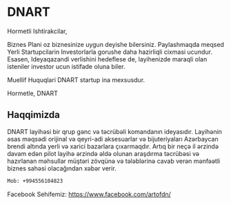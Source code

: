 # DNART

Hormetli Ishtirakcilar,

Biznes Plani oz biznesinize uygun deyishe bilersiniz. Paylashmaqda meqsed 
Yerli Startupcilarin Investorlarla gorushe daha hazirliqli cixmasi ucundur.
Esasen, Ideyaqazandi verlishini hedeflese de, layihenizde maraqli olan isteniler investor ucun istifade oluna biler.


Muellif Huquqlari DNART startup ina mexsusdur. 


Hormetle,
DNART

## Haqqimizda

DNART layihəsi bir qrup gənc və təcrübəli komandanın ideyasıdır. Layihənin əsas məqsədi orijinal və qeyri-adi aksesuarlar və bijuteriyaları Azərbaycan brendi altında yerli və xarici bazarlara çıxarmaqdır. Artıq bir neçə il ərzində davam edən pilot layihə ərzində əldə olunan araşdırma təcrübəsi və hazırlanan məhsullar müştəri zövqünə və tələblərinə cavab verən mənfəətli biznes sahəsi olacağından xəbər verir. 


```bash
Mob: +994556104823

```

Facebook Sehifemiz:
https://www.facebook.com/artofdn/
